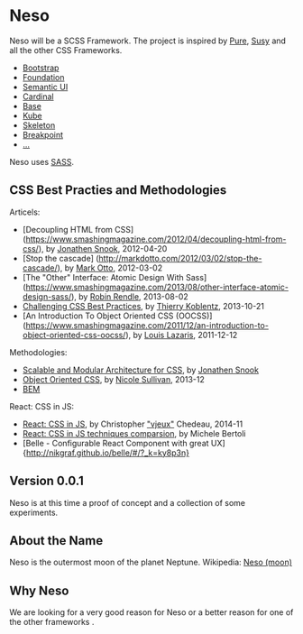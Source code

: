 # Neso

Neso will be a SCSS Framework. The project is inspired by 
[Pure](http://purecss.io), [Susy](http://susy.oddbird.net) and all the other 
CSS Frameworks.

* [Bootstrap](http://getbootstrap.com)
* [Foundation](http://foundation.zurb.com)
* [Semantic UI](http://semantic-ui.com)
* [Cardinal](http://cardinalcss.com)
* [Base](http://getbase.org)
* [Kube](https://imperavi.com/kube/)
* [Skeleton](http://getskeleton.com)
* [Breakpoint](http://breakpoint-sass.com)
* [...](http://www.google.com/search?q=css+framework)

Neso uses [SASS](http://sass-lang.com).

## CSS Best Practies and Methodologies

Articels:

* [Decoupling HTML from CSS]
(https://www.smashingmagazine.com/2012/04/decoupling-html-from-css/), 
by [Jonathen Snook](https://snook.ca), 
2012-04-20
* [Stop the cascade]
(http://markdotto.com/2012/03/02/stop-the-cascade/),
by [Mark Otto](http://markdotto.com), 2012-03-02
* [The "Other" Interface: Atomic Design With Sass]
(https://www.smashingmagazine.com/2013/08/other-interface-atomic-design-sass/), 
by [Robin Rendle](https://robinrendle.com), 2013-08-02
* [Challenging CSS Best Practices](https://www.smashingmagazine.com/2013/10/challenging-css-best-practices-atomic-approach/),
by [Thierry Koblentz](http://www.cssmojo.com),
2013-10-21
* [An Introduction To Object Oriented CSS (OOCSS)]
(https://www.smashingmagazine.com/2011/12/an-introduction-to-object-oriented-css-oocss/),
by [Louis Lazaris](https://www.impressivewebs.com),
2011-12-12

Methodologies:

* [Scalable and Modular Architecture for CSS](https://smacss.com), 
by [Jonathen Snook](https://snook.ca)
* [Object Oriented CSS](https://github.com/stubbornella/oocss/wiki),
by [Nicole Sullivan](http://www.stubbornella.org/content/), 2013-12
* [BEM](https://en.bem.info/methodology/)

React: CSS in JS:
* [React: CSS in JS](https://speakerdeck.com/vjeux/react-css-in-js), 
by Christopher ["vjeux"](https://speakerdeck.com/vjeux) Chedeau, 2014-11
* [React: CSS in JS techniques comparsion](https://github.com/MicheleBertoli/css-in-js),
by Michele Bertoli
* [Belle - Configurable React Component with great UX]{http://nikgraf.github.io/belle/#/?_k=ky8p3n}


## Version 0.0.1

Neso is at this time a proof of concept and a collection of some experiments.

## About the Name

Neso is the outermost moon of the planet Neptune.
Wikipedia: [Neso (moon)](https://en.wikipedia.org/wiki/Neso_(moon))

## Why Neso

We are looking for a very good reason for Neso or a better reason for one 
of the other frameworks .
